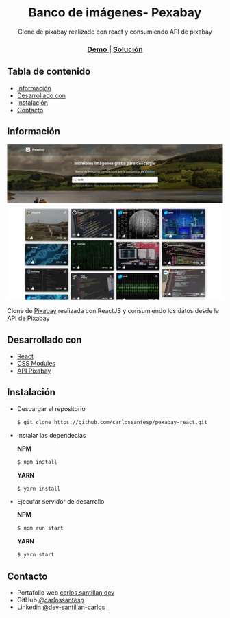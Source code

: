 <h1 align="center">Banco de imágenes- Pexabay</h1>

<div align="center">
  Clone de pixabay realizado con react y consumiendo API de pixabay
</div>

<div align="center">
  <h3>
    <a href="https://pexabay-react-app.netlify.app/">
      Demo
    </a>
    <span> | </span>
    <a href="https://github.com/carlossantesp/pexabay-react">
      Solución
    </a>
  </h3>
</div>

## Tabla de contenido

- [Información](#información)
- [Desarrollado con](#desarrollado-con)
- [Instalación](#instalación)
- [Contacto](#contacto)

## Información

![screenshot](./screen.png)

Clone de [Pixabay](https://pixabay.com) realizada con ReactJS y consumiendo los datos desde la [API](https://pixabay.com/api/docs/) de Pixabay

## Desarrollado con

- [React](https://es.reactjs.org/docs/getting-started.html)
- [CSS Modules](https://nextjs.org/docs/basic-features/built-in-css-support#adding-component-level-css)
- [API Pixabay](https://pixabay.com/api/docs/)

## Instalación

- Descargar el repositorio
  ```bash
  $ git clone https://github.com/carlossantesp/pexabay-react.git
  ```
- Instalar las dependecias

  **NPM**
  ```bash
  $ npm install
  ```

  **YARN**
  ```bash
  $ yarn install
  ```
- Ejecutar servidor de desarrollo

  **NPM**
  ```bash
  $ npm run start
  ```

  **YARN**
  ```bash
  $ yarn start
  ```

## Contacto

- Portafolio web [carlos.santillan.dev](https://carlos.santillan.dev)
- GitHub [@carlossantesp](https://github.com/carlossantesp)
- Linkedin [@dev-santillan-carlos](https://www.linkedin.com/in/dev-santillan-carlos)
